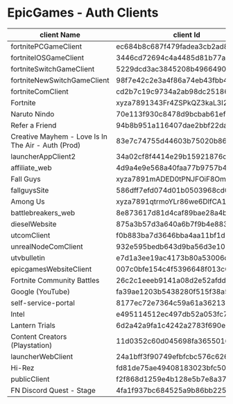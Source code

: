 # EpicGames - Auth Clients

| client Name | client Id | client Secret |
| --- | --- | --- |
| fortnitePCGameClient | ec684b8c687f479fadea3cb2ad83f5c6 | e1f31c211f28413186262d37a13fc84d |
| fortniteIOSGameClient | 3446cd72694c4a4485d81b77adbb2141 | 9209d4a5e25a457fb9b07489d313b41a |
| fortniteSwitchGameClient | 5229dcd3ac3845208b496649092f251b | e3bd2d3e-bf8c-4857-9e7d-f3d947d220c7 |
| fortniteNewSwitchGameClient | 98f7e42c2e3a4f86a74eb43fbb41ed39  | 0a2449a2-001a-451e-afec-3e812901c4d7 |
| fortniteComClient | cd2b7c19c9734a2ab98dc251868d7724 | - |
| Fortnite | xyza7891343Fr4ZSPkQZ3kaL3I2sX8B5 | F8BVRyHIqmct8cN9KSPbXsJszpiIZEYEFDiySxc1wuA |
| Naruto Nindo | 70e113f930c8478d9bcbab61ef3cbd4f | - |
| Refer a Friend | 94b8b951a116407dae2bbf22dadb192e | - |
| Creative Mayhem - Love Is In The Air - Auth (Prod) | 83e7c74755d44603b75020b86a70e150 | - |
| launcherAppClient2 | 34a02cf8f4414e29b15921876da36f9a | daafbccc737745039dffe53d94fc76cf |
| affiliate_web | 4d9a4e9e568a40faa77b9757b4fac210 | - |
| Fall Guys | xyza7891mADED0tPNJFOiF8OmI0DwY0J | 8w2sDwL5/GuUjeVbHZIxe1FAFwi+tuQI2msSCVIO+EA |
| fallguysSite | 586dff7efd074d01b0503968cd0d378e | - |
| Among Us | xyza7891qtrmoYLr86we6DlfCA1RRsp8 | - |
| battlebreakers_web | 8e873617d81d4caf89bae28a4b74bbfe | - |
| dieselWebsite | 875a3b57d3a640a6b7f9b4e883463ab4 | - |
| utcomClient | f0b883ba7d3646bba4aa11bf1d71c071 | - |
| unrealNodeComClient | 932e595bedb643d9ba56d3e1089a5c4b | - |
| utvbulletin | e7d1a3ee19ac4173b80a53006dc53be3 | - |
| epicgamesWebsiteClient | 007c0bfe154c4f5396648f013c641dcf | - |
| Fortnite Community Battles | 26c2c1eeeb9141a08d2e52afdda30fde | - |
| Google (YouTube) | fa39ae1203b5438280f515f38a50f08e | - |
| self-service-portal | 8177ec72e7364c59a61a36213900ba67 | - |
| Intel | e495114512ec497db52a053fc7b50651 | - |
| Lantern Trials | 6d2a42a9fa1c4242a2783f690ee0bb2c | - |
| Content Creators (Playstation) | 11d0352c60d045698fa3655016337f8f | - |
| launcherWebClient | 24a1bff3f90749efbfcbc576c626a282 | - |
| Hi-Rez | fd81de75ae49408183023bfc50a9f1cf | - |
| publicClient | f2f868d1259e4b128e5b7e8a3732cb1a | - |
| FN Discord Quest - Stage | 4fa1f937bc684525a9b86bb2255fcee3 | - |
